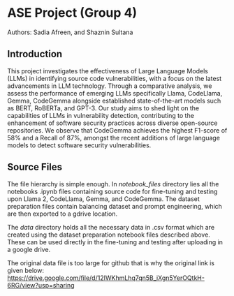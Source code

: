 # ASE Project (Group 4)

Authors:
Sadia Afreen, and Shaznin Sultana


## Introduction

This project investigates the effectiveness of Large Language Models (LLMs) in identifying source code vulnerabilities, with a focus on the latest advancements in LLM technology. Through a comparative analysis, we assess the performance of emerging LLMs specifically Llama, CodeLlama, Gemma, CodeGemma
alongside established state-of-the-art models such as BERT, RoBERTa, and GPT-3. Our study aims to shed light on the capabilities of LLMs in vulnerability detection, contributing to the enhancement of software security practices across diverse open-source repositories. We observe that CodeGemma achieves the highest F1-score of 58% and a Recall of 87%, amongst the recent additions of large language models to detect software security vulnerabilities.


## Source Files

The file hierarchy is simple enough. In *notebook_files* directory lies all the notebooks .ipynb files containing source code for fine-tuning and testing upon Llama 2, CodeLlama, Gemma, and CodeGemma. The dataset preparation files contain balancing dataset and prompt engineering, which are then exported to a gdrive location.

The *data* directory holds all the necessary data in .csv format which are created using the dataset preparation notebook files described above. These can be used directly in the fine-tuning and testing after uploading in a google drive.

The original data file is too large for github that is why the original link is given below:
https://drive.google.com/file/d/12IWKhmLhq7qn5B_iXgn5YerOQtkH-6RG/view?usp=sharing
